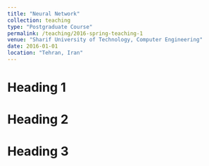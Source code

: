 ```yaml
---
title: "Neural Network"
collection: teaching
type: "Postgraduate Course"
permalink: /teaching/2016-spring-teaching-1
venue: "Sharif University of Technology, Computer Engineering"
date: 2016-01-01
location: "Tehran, Iran"
---
```



Heading 1
======

Heading 2
======

Heading 3
======
